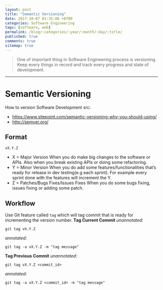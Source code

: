 ```yaml
---
layout: post
title: "Semantic Versioning"
date: 2017-10-07 01:35:00 +0700
categories: Software Engineering
tags: [software, web]
permalink: /blog/:categories/:year/:month/:day/:title/
published: true
comments: true
sitemap: true
---
```

>One of important thing in Software Engineering process is versioning. Keep every things in record and track every progress and state of development.  
_____

# Semantic Versioning
How to version Software Development
src: 

- https://www.sitepoint.com/semantic-versioning-why-you-should-using/
- http://semver.org/


## Format
    vX.Y.Z


- X = Major Version
  When you do make big changes to the software or APIs. Also when you break existing APIs or doing some refactoring.
- Y = Minor Version
  When you do add some features/functionalities that’s ready for release in dev testing(e.g each sprint). For example every sprint done with the features will increment the Y.
- Z = Patches/Bugs Fixes/Issues Fixes
  When you do some bugs fixing, issues fixing or adding some patch.


## Workflow

Use Git feature called `tag` which will tag commit that is ready for incrementing the version number.
**Tag Current Commit**
*unannotated:*

    git tag vX.Y.Z

*annotated:*

    git tag -a vX.Y.Z -m "tag message"

**Tag Previous Commit**
*unannotated:*

    git tag vX.Y.Z <commit_id>

*annotated:*

    git tag -a vX.Y.Z <commit_id> -m "tag message"

